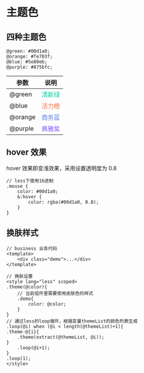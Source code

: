 # 主题色

## 四种主题色

```less
@green: #00d1a0;
@orange: #fe703f;
@blue: #5e80eb;
@purple: #875bfc;
```

| 参数    | 说明                                |
| ------- | ----------------------------------- |
| @green  | <font color="#00d1a0">清新绿</font> |
| @blue   | <font color="#fe703f">活力橙</font> |
| @orange | <font color="#5e80eb">商务蓝</font> |
| @purple | <font color="#875bfc">典雅紫</font> |

## hover 效果

hover 效果即变浅效果，采用设置透明度为 0.8

```less
// less下使用16进制
.mouse {
    color: #00d1a0;
    &:hover {
        color: rgba(#00d1a0, 0.8);
    }
}
```

## 换肤样式

```vue
// business 业务代码
<template>
    <div class="demo">...</div>
</template>

// 换肤设置
<style lang="less" scoped>
.theme(@color){
    // 当前组件里需要使用皮肤色的样式
    .demo{
        color: @color;
    }
}
// 通过less的loop循环，根据变量themeList的颜色列表生成
.loop(@i) when (@i < length(@themeList)+1){
.theme-@{i}{
    .theme(extract(@themeList, @i));
}
    .loop(@i+1);
}
.loop(1);
</style>
```
